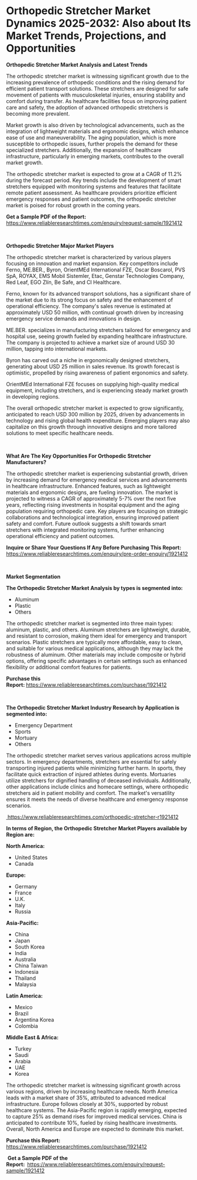 <p><h1>Orthopedic Stretcher Market Dynamics 2025-2032: Also about Its Market Trends, Projections, and Opportunities</h1></p><p><strong>Orthopedic Stretcher Market Analysis and Latest Trends</strong></p>
<p><p>The orthopedic stretcher market is witnessing significant growth due to the increasing prevalence of orthopedic conditions and the rising demand for efficient patient transport solutions. These stretchers are designed for safe movement of patients with musculoskeletal injuries, ensuring stability and comfort during transfer. As healthcare facilities focus on improving patient care and safety, the adoption of advanced orthopedic stretchers is becoming more prevalent.</p><p>Market growth is also driven by technological advancements, such as the integration of lightweight materials and ergonomic designs, which enhance ease of use and maneuverability. The aging population, which is more susceptible to orthopedic issues, further propels the demand for these specialized stretchers. Additionally, the expansion of healthcare infrastructure, particularly in emerging markets, contributes to the overall market growth.</p><p>The orthopedic stretcher market is expected to grow at a CAGR of 11.2% during the forecast period. Key trends include the development of smart stretchers equipped with monitoring systems and features that facilitate remote patient assessment. As healthcare providers prioritize efficient emergency responses and patient outcomes, the orthopedic stretcher market is poised for robust growth in the coming years.</p></p>
<p><strong>Get a Sample PDF of the Report:&nbsp;</strong> <a href="https://www.reliableresearchtimes.com/enquiry/request-sample/1921412?utm_campaign=3046&utm_medium=2&utm_source=Github&utm_content=ia&utm_term=16042025&utm_id=orthopedic-stretcher">https://www.reliableresearchtimes.com/enquiry/request-sample/1921412</a></p>
<p>&nbsp;</p>
<p><strong>Orthopedic Stretcher Major Market Players</strong></p>
<p><p>The orthopedic stretcher market is characterized by various players focusing on innovation and market expansion. Key competitors include Ferno, ME.BER., Byron, OrientMEd International FZE, Oscar Boscarol, PVS SpA, ROYAX, EMS Mobil Sistemler, Etac, Genstar Technologies Company, Red Leaf, EGO Zlín, Be Safe, and CI Healthcare.</p><p>Ferno, known for its advanced transport solutions, has a significant share of the market due to its strong focus on safety and the enhancement of operational efficiency. The company's sales revenue is estimated at approximately USD 50 million, with continual growth driven by increasing emergency service demands and innovations in design.</p><p>ME.BER. specializes in manufacturing stretchers tailored for emergency and hospital use, seeing growth fueled by expanding healthcare infrastructure. The company is projected to achieve a market size of around USD 30 million, tapping into international markets. </p><p>Byron has carved out a niche in ergonomically designed stretchers, generating about USD 25 million in sales revenue. Its growth forecast is optimistic, propelled by rising awareness of patient ergonomics and safety.</p><p>OrientMEd International FZE focuses on supplying high-quality medical equipment, including stretchers, and is experiencing steady market growth in developing regions. </p><p>The overall orthopedic stretcher market is expected to grow significantly, anticipated to reach USD 300 million by 2025, driven by advancements in technology and rising global health expenditure. Emerging players may also capitalize on this growth through innovative designs and more tailored solutions to meet specific healthcare needs.</p></p>
<p>&nbsp;</p>
<p><strong>What Are The Key Opportunities For Orthopedic Stretcher Manufacturers?</strong></p>
<p><p>The orthopedic stretcher market is experiencing substantial growth, driven by increasing demand for emergency medical services and advancements in healthcare infrastructure. Enhanced features, such as lightweight materials and ergonomic designs, are fueling innovation. The market is projected to witness a CAGR of approximately 5-7% over the next five years, reflecting rising investments in hospital equipment and the aging population requiring orthopedic care. Key players are focusing on strategic collaborations and technological integration, ensuring improved patient safety and comfort. Future outlook suggests a shift towards smart stretchers with integrated monitoring systems, further enhancing operational efficiency and patient outcomes.</p></p>
<p><strong>Inquire or Share Your Questions If Any Before Purchasing This Report:</strong> <a href="https://www.reliableresearchtimes.com/enquiry/pre-order-enquiry/1921412?utm_campaign=3046&utm_medium=2&utm_source=Github&utm_content=ia&utm_term=16042025&utm_id=orthopedic-stretcher">https://www.reliableresearchtimes.com/enquiry/pre-order-enquiry/1921412</a></p>
<p>&nbsp;</p>
<p><strong>Market Segmentation</strong></p>
<p><strong>The Orthopedic Stretcher Market Analysis by types is segmented into:</strong></p>
<p><ul><li>Aluminum</li><li>Plastic</li><li>Others</li></ul></p>
<p><p>The orthopedic stretcher market is segmented into three main types: aluminum, plastic, and others. Aluminum stretchers are lightweight, durable, and resistant to corrosion, making them ideal for emergency and transport scenarios. Plastic stretchers are typically more affordable, easy to clean, and suitable for various medical applications, although they may lack the robustness of aluminum. Other materials may include composite or hybrid options, offering specific advantages in certain settings such as enhanced flexibility or additional comfort features for patients.</p></p>
<p><strong>Purchase this Report:&nbsp;</strong><a href="https://www.reliableresearchtimes.com/purchase/1921412?utm_campaign=3046&utm_medium=2&utm_source=Github&utm_content=ia&utm_term=16042025&utm_id=orthopedic-stretcher">https://www.reliableresearchtimes.com/purchase/1921412</a></p>
<p>&nbsp;</p>
<p><strong>The Orthopedic Stretcher Market Industry Research by Application is segmented into:</strong></p>
<p><ul><li>Emergency Department</li><li>Sports</li><li>Mortuary</li><li>Others</li></ul></p>
<p><p>The orthopedic stretcher market serves various applications across multiple sectors. In emergency departments, stretchers are essential for safely transporting injured patients while minimizing further harm. In sports, they facilitate quick extraction of injured athletes during events. Mortuaries utilize stretchers for dignified handling of deceased individuals. Additionally, other applications include clinics and homecare settings, where orthopedic stretchers aid in patient mobility and comfort. The market's versatility ensures it meets the needs of diverse healthcare and emergency response scenarios.</p></p>
<p><a href="https://www.reliableresearchtimes.com/orthopedic-stretcher-r1921412?utm_campaign=3046&utm_medium=2&utm_source=Github&utm_content=ia&utm_term=16042025&utm_id=orthopedic-stretcher">&nbsp;https://www.reliableresearchtimes.com/orthopedic-stretcher-r1921412</a></p>
<p><strong>In terms of Region, the Orthopedic Stretcher Market Players available by Region are:</strong></p>
<p>
    <p> <strong> North America: </strong>
        <ul>
            <li>United States</li>
            <li>Canada</li>
        </ul>
        </p> 
    <p> <strong> Europe: </strong>
        <ul>
            <li>Germany</li>
            <li>France</li>
            <li>U.K.</li>
            <li>Italy</li>
            <li>Russia</li>
        </ul>
        </p> 
    <p> <strong> Asia-Pacific: </strong>
        <ul>
            <li>China</li>
            <li>Japan</li>
            <li>South Korea</li>
            <li>India</li>
            <li>Australia</li>
            <li>China Taiwan</li>
            <li>Indonesia</li>
            <li>Thailand</li>
            <li>Malaysia</li>
        </ul>
        </p> 
    <p> <strong> Latin America: </strong>
        <ul>
            <li>Mexico</li>
            <li>Brazil</li>
            <li>Argentina Korea</li>
            <li>Colombia</li>
        </ul>
        </p> 
    <p> <strong> Middle East & Africa: </strong>
        <ul>
            <li>Turkey</li>
            <li>Saudi</li>
            <li>Arabia</li>
            <li>UAE</li>
            <li>Korea</li>
        </ul>
    </p>
    </p>
<p><p>The orthopedic stretcher market is witnessing significant growth across various regions, driven by increasing healthcare needs. North America leads with a market share of 35%, attributed to advanced medical infrastructure. Europe follows closely at 30%, supported by robust healthcare systems. The Asia-Pacific region is rapidly emerging, expected to capture 25% as demand rises for improved medical services. China is anticipated to contribute 10%, fueled by rising healthcare investments. Overall, North America and Europe are expected to dominate this market.</p></p>
<p><strong>Purchase this Report: </strong><a href="https://www.reliableresearchtimes.com/purchase/1921412?utm_campaign=3046&utm_medium=2&utm_source=Github&utm_content=ia&utm_term=16042025&utm_id=orthopedic-stretcher">https://www.reliableresearchtimes.com/purchase/1921412</a></p>
<p>&nbsp;<strong>Get a Sample PDF of the Report:&nbsp;&nbsp;</strong><a href="https://www.reliableresearchtimes.com/enquiry/request-sample/1921412?utm_campaign=3046&utm_medium=2&utm_source=Github&utm_content=ia&utm_term=16042025&utm_id=orthopedic-stretcher">https://www.reliableresearchtimes.com/enquiry/request-sample/1921412</a></p>
<p><strong></strong></p>
<p><p></p><p></p><p></p></p>